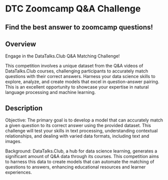 # DTC Zoomcamp Q&A Challenge
## Find the best answer to zoomcamp questions!

## Overview
Engage in the DataTalks.Club Q&A Matching Challenge!

This competition involves a unique dataset from the Q&A videos of DataTalks.Club courses, challenging participants to accurately match questions with their correct answers. Harness your data science skills to explore, analyze, and create models that excel in question-answer pairing. This is an excellent opportunity to showcase your expertise in natural language processing and machine learning.

## Description
Objective: The primary goal is to develop a model that can accurately match a given question to its correct answer using the provided dataset. This challenge will test your skills in text processing, understanding contextual relationships, and dealing with varied data formats, including text and images.

Background: DataTalks.Club, a hub for data science learning, generates a significant amount of Q&A data through its courses. This competition aims to harness this data to create models that can automate the matching of questions to answers, enhancing educational resources and learner experiences.
